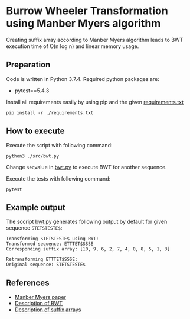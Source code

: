 # Burrow Wheeler Transformation using Manber Myers algorithm
Creating suffix array according to Manber Myers algorithm leads to BWT execution time of O(n log n) and linear memory usage.

## Preparation
Code is written in Python 3.7.4. Required python packages are:

* pytest==5.4.3

Install all requirements easily by using pip and the given [requirements.txt](./requirements.txt)

```shell script
pip install -r ./requirements.txt
```

## How to execute
Execute the script with following command:
```shell script
python3 ./src/bwt.py
```
Change `seq`value in [bwt.py](./src/bwt.py) to execute BWT for another sequence.

Execute the tests with following command:
```shell script
pytest
```

## Example output
The sccript [bwt.py](./src/bwt.py) generates following output by default for given sequence `STETSTESTE$`:
```
Transforming STETSTESTE$ using BWT:
Transformed sequence: ETTTET$SSSE
Corresponding suffix array: [10, 9, 6, 2, 7, 4, 0, 8, 5, 1, 3]

Retransforming ETTTET$SSSE:
Original sequence: STETSTESTE$
```

## References
* [Manber Myers paper](https://courses.cs.washington.edu/courses/cse590q/00au/papers/manber-myers_soda90.pdf)
* [Description of BWT](https://en.wikipedia.org/wiki/Burrows%E2%80%93Wheeler_transform)
* [Description of suffix arrays](https://en.wikipedia.org/wiki/Suffix_array)
